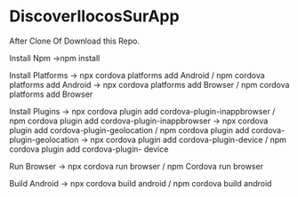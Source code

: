# DiscoverIlocosSurApp
 
After Clone Of Download this Repo.

Install Npm ->npm install

Install Platforms -> npx cordova platforms add Android / npm cordova platforms add Android -> npx cordova platforms add Browser / npm cordova platforms add Browser

Install Plugins -> npx cordova plugin add cordova-plugin-inappbrowser / npm cordova plugin add cordova-plugin-inappbrowser -> npx cordova plugin add cordova-plugin-geolocation / npm cordova plugin add cordova-plugin-geolocation -> npx cordova plugin add cordova-plugin-device / npm cordova plugin add cordova-plugin- device

Run Browser -> npx cordova run browser / npm Cordova run browser

Build Android -> npx cordova build android / npm cordova build android

